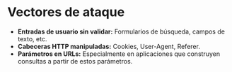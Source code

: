 # Vectores de ataque

- **Entradas de usuario sin validar:** Formularios de búsqueda, campos de texto, etc.
- **Cabeceras HTTP manipuladas:** Cookies, User-Agent, Referer.
- **Parámetros en URLs:** Especialmente en aplicaciones que construyen consultas a partir de estos parámetros.
